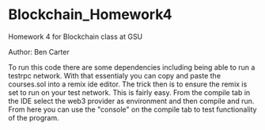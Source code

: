 # Blockchain_Homework4
Homework 4 for Blockchain class at GSU

Author: Ben Carter

To run this code there are some dependencies including being able to run a testrpc network. 
With that essentialy you can copy and paste the courses.sol into a remix ide editor. 
The trick then is to ensure the remix is set to run on your test network. 
This is fairly easy. From the compile tab in the IDE select the web3 provider as environment and then compile and run. 
From here you can use the "console" on the compile tab to test functionality of the program. 
